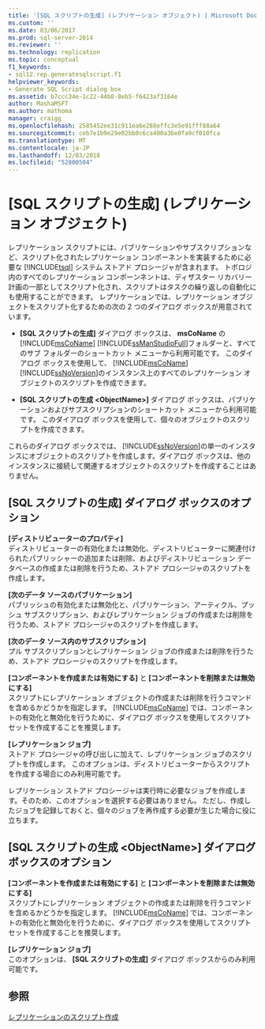 ```yaml
---
title: '[SQL スクリプトの生成] (レプリケーション オブジェクト) | Microsoft Docs'
ms.custom: ''
ms.date: 03/06/2017
ms.prod: sql-server-2014
ms.reviewer: ''
ms.technology: replication
ms.topic: conceptual
f1_keywords:
- sql12.rep.generatesqlscript.f1
helpviewer_keywords:
- Generate SQL Script dialog box
ms.assetid: b7ccc34e-1c22-44b8-8eb5-f6423af3164e
author: MashaMSFT
ms.author: mathoma
manager: craigg
ms.openlocfilehash: 2585452ee31c911ea6e288effc3e5e91fff88a64
ms.sourcegitcommit: ceb7e1b9e29e02bb0c6ca400a36e0fa9cf010fca
ms.translationtype: MT
ms.contentlocale: ja-JP
ms.lasthandoff: 12/03/2018
ms.locfileid: "52800504"
---
```

# <a name="generate-sql-script-replication-objects"></a>[SQL スクリプトの生成] (レプリケーション オブジェクト)
  レプリケーション スクリプトには、パブリケーションやサブスクリプションなど、スクリプト化されたレプリケーション コンポーネントを実装するために必要な [!INCLUDE[tsql](../../includes/tsql-md.md)] システム ストアド プロシージャが含まれます。 トポロジ内のすべてのレプリケーション コンポーンネントは、ディザスター リカバリー計画の一部としてスクリプト化され、スクリプトはタスクの繰り返しの自動化にも使用することができます。 レプリケーションでは、レプリケーション オブジェクトをスクリプト化するための次の 2 つのダイアログ ボックスが用意されています。  
  
-   **[SQL スクリプトの生成]** ダイアログ ボックスは、 **msCoName** の [!INCLUDE[msCoName](../../includes/msconame-md.md)] [!INCLUDE[ssManStudioFull](../../includes/ssmanstudiofull-md.md)]フォルダーと、すべてのサブ フォルダーのショートカット メニューから利用可能です。 このダイアログ ボックスを使用して、 [!INCLUDE[msCoName](../../includes/msconame-md.md)] [!INCLUDE[ssNoVersion](../../includes/ssnoversion-md.md)]のインスタンス上のすべてのレプリケーション オブジェクトのスクリプトを作成できます。  
  
-   **[SQL スクリプトの生成 \<ObjectName>]** ダイアログ ボックスは、パブリケーションおよびサブスクリプションのショートカット メニューから利用可能です。 このダイアログ ボックスを使用して、個々のオブジェクトのスクリプトを作成できます。  
  
 これらのダイアログ ボックスでは、 [!INCLUDE[ssNoVersion](../../includes/ssnoversion-md.md)]の単一のインスタンスにオブジェクトのスクリプトを作成します。ダイアログ ボックスは、他のインスタンスに接続して関連するオブジェクトのスクリプトを作成することはありません。  
  
## <a name="generate-sql-script-options"></a>[SQL スクリプトの生成] ダイアログ ボックスのオプション  
 **[ディストリビューターのプロパティ]**  
 ディストリビューターの有効化または無効化、ディストリビューターに関連付けられたパブリッシャーの追加または削除、およびディストリビューション データベースの作成または削除を行うため、ストアド プロシージャのスクリプトを作成します。  
  
 **[次のデータ ソースのパブリケーション]**  
 パブリッシュの有効化または無効化と、パブリケーション、アーティクル、プッシュ サブスクリプション、およびレプリケーション ジョブの作成または削除を行うため、ストアド プロシージャのスクリプトを作成します。  
  
 **[次のデータ ソース内のサブスクリプション]**  
 プル サブスクリプションとレプリケーション ジョブの作成または削除を行うため、ストアド プロシージャのスクリプトを作成します。  
  
 **[コンポーネントを作成または有効にする]** と **[コンポーネントを削除または無効にする]**  
 スクリプトにレプリケーション オブジェクトの作成または削除を行うコマンドを含めるかどうかを指定します。 [!INCLUDE[msCoName](../../includes/msconame-md.md)] では、コンポーネントの有効化と無効化を行うために、ダイアログ ボックスを使用してスクリプト セットを作成することを推奨します。  
  
 **[レプリケーション ジョブ]**  
 ストアド プロシージャの呼び出しに加えて、レプリケーション ジョブのスクリプトを作成します。 このオプションは、ディストリビューターからスクリプトを作成する場合にのみ利用可能です。  
  
 レプリケーション ストアド プロシージャは実行時に必要なジョブを作成します。そのため、このオプションを選択する必要はありません。 ただし、作成したジョブを記録しておくと、個々のジョブを再作成する必要が生じた場合に役に立ちます。  
  
## <a name="generate-sql-script-objectname-options"></a>[SQL スクリプトの生成 \<ObjectName>] ダイアログ ボックスのオプション  
 **[コンポーネントを作成または有効にする]** と **[コンポーネントを削除または無効にする]**  
 スクリプトにレプリケーション オブジェクトの作成または削除を行うコマンドを含めるかどうかを指定します。 [!INCLUDE[msCoName](../../includes/msconame-md.md)] では、コンポーネントの有効化と無効化を行うために、ダイアログ ボックスを使用してスクリプト セットを作成することを推奨します。  
  
 **[レプリケーション ジョブ]**  
 このオプションは、 **[SQL スクリプトの生成]** ダイアログ ボックスからのみ利用可能です。  
  
## <a name="see-also"></a>参照  
 [レプリケーションのスクリプト作成](scripting-replication.md)  
  
  
